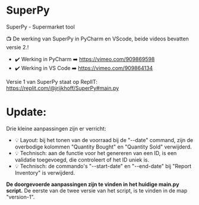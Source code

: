 # SuperPy
 SuperPy - Supermarket tool

📺 De werking van SuperPy in PyCharm en VScode, beide videos bevatten versie 2.!
- ✔️ Werking in PyCharm ➡️ https://vimeo.com/909869598
- ✔️ Werking in VS Code ➡️ https://vimeo.com/909864134
  
Versie 1 van SuperPy staat op ReplIT:
https://replit.com/@jrijkhoff/SuperPy#main.py

# Update:
Drie kleine aanpassingen zijn er verricht:
- 💡 Layout: bij het tonen van de voorraad bij de "--date" command, zijn de overbodige kolommen "Quantity Bought" en "Quantity Sold" verwijderd.
- 💡 Technisch: aan de functie voor het genereren van een ID, is een validatie toegevoegd, die controleert of het ID uniek is.
- 💡 Technisch: de commando's "--start-date" en "--end-date" bij "Report Inventory" is verwijderd.

**De doorgevoerde aanpassingen zijn te vinden in het huidige main.py script.**
De eerste van de twee versie van het script, is te vinden in de map "version-1".
